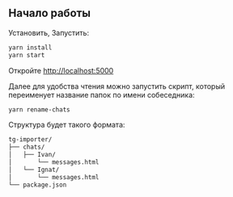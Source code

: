 ## Начало работы

Установить, Запустить:

```bash
yarn install
yarn start
```

Откройте [http://localhost:5000](http://localhost:5000)

Далее для удобства чтения можно запустить скрипт, который переименует название папок по имени собеседника:

```bash
yarn rename-chats
```

Структура будет такого формата:

```bash
tg-importer/
├── chats/
│   ├── Ivan/
│       └── messages.html
│   └── Ignat/
│       └── messages.html
└── package.json
```

